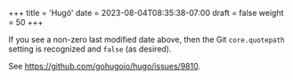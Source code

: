 +++
title = 'Hugö'
date = 2023-08-04T08:35:38-07:00
draft = false
weight = 50
+++

If you see a non-zero last modified date above, then the Git `core.quotepath` setting is recognized and `false` (as desired).

See <https://github.com/gohugoio/hugo/issues/9810>.
